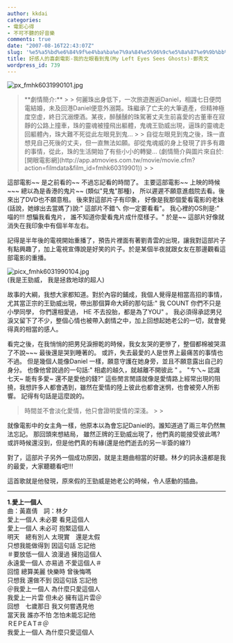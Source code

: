 ```yaml
---
author: kkdai
categories:
- 電影心得
- 不可不聽的好音樂
comments: true
date: "2007-08-16T22:43:07Z"
slug: '%e5%a5%bd%e6%84%9f%e4%ba%ba%e7%9a%84%e5%96%9c%e5%8a%87%e9%9b%bb%e5%bd%b1-%e6%88%91%e7%9a%84%e5%b7%a6%e7%9c%bc%e7%9c%8b%e5%88%b0%e9%ac%bcmy-left-eyes-sees-ghosts-%e9%84%ad%e7%a7%80%e6%96%87'
title: 好感人的喜劇電影-我的左眼看到鬼(My Left Eyes Sees Ghosts)-鄭秀文
wordpress_id: 739
---
```


![px_fmhk6031990101.jpg](http://farm2.static.flickr.com/1174/1136514985_927750d078.jpg)

<blockquote>**劇情簡介:**
> 
> 何麗珠出身低下，一次旅遊邂逅Daniel，相識七日便閃電結婚，未及回港Daniel便意外溺斃。珠繼承了亡夫的大筆遺產，但精神極度空虛，終日沉溺煙酒。某夜，醉醺醺的珠駕著丈夫生前喜愛的古董車在寂靜的公路上撞車，珠的靈魂被撞飛出軀體，鬼魂王勁威出現，逼珠的靈魂走回軀體內，珠大難不死從此左眼見到鬼… 
> 
> 自從左眼見到鬼之後，珠一直想見自己死後的丈夫，但一直無法如願。卻從鬼魂威的身上發現了許多有趣的事情，從此，珠的生活開始了有些小小的轉變…  
(劇情簡介與圖片來自於: [開眼電影網](http://app.atmovies.com.tw/movie/movie.cfm?action=filmdata&film_id=fmhk60319901))
> 
> </blockquote>

這部電影~~ 是之前看的~~ 不過忘記看的時間了。 主要這部電影~~ 上映的時候~~~ 總以為是香港的鬼片~~ (類似"見鬼"那種)， 所以遲遲不願意進戲院去看。後來出了DVD也不願意租。 後來對這部片子有印象， 好像是我那個愛看電影的老妹(話說，她嫁出去當媽了)說:" 這部片不錯ㄟ 你一定要看看"。 我心裡的OS則是:" 喵的!!! 想騙我看鬼片， 誰不知道你愛看鬼片成什麼樣子。" 於是~~ 這部片好像就消失在我印象中有個半年左右。

記得是半年後的電視開始重播了，預告片裡面有著劉青雲的出現，讓我對這部片子有點興趣了，加上電視宣傳說是好笑的片子。於是某個半夜就跟女友在那邊觀看這部電影的重播。


<!--more-->
 

![picx_fmhk6031990104.jpg](http://farm2.static.flickr.com/1113/1136514689_a80397c349.jpg)  
(我是王勁威， 我是拯救地球的超人)

故事的大綱，我想大家都知道。對於內容的鋪成，我個人覺得是相當高招的事情，尤其當正宗的王勁威出現，帶出那個算命大師的那句話:" 我 COUNT 你們不只是小學同學， 你們還相愛過， HE 不去投胎，都是為了YOU" 。 我必須得承認男兒淚又留下了不少，整個心情也被帶入劇情之中，加上回想起她老公的一切，就會覺得真的相當的感人。

看完之後，在我悄悄的把男兒淚擦乾的時候，我女友哭的更慘了，整個都棉被哭濕了不說~~~ 最後還是哭到睡著的。 或許，失去最愛的人是世界上最痛苦的事情也不過。 但是幾個人能像Daniel 一樣，願意守護在她身旁，並且不願意露出自己的身分。 也像他曾說過的一句話:" 相處的越久，就越離不開彼此 " 。 "ㄘㄟ~ 認識七天~ 能有多愛~ 還不是愛他的錢?" 這些閒言閒語就像是愛情路上經常出現的阻撓，我想許多人都會遇到，雖然在愛情的陸上彼此也都會迷惘，也會被旁人所影響。 記得有句話是這麼說的。

<blockquote>時間並不會淡化愛情，他只會證明愛情的深淺。
> 
> </blockquote>

就像電影中的女主角一樣，他原本以為會忘記Daniel的。誰知道過了兩三年仍然無法忘記。 那回頭來想結局， 雖然正牌的王勁威出現了，他們真的能接受彼此嗎? 或許時候還沒到，但是他們真的有緣(還是他們逝去的另一半簽的線?)

對了，這部片子另外一個成功原因，就是主題曲相當的好聽。林夕的詞永遠都是我的最愛，大家聽聽看吧!!!

這首歌就是他發現，原來假的王勁威是她老公的時候，令人感動的插曲。

****

**1.愛上一個人**  
曲：黃嘉倩　詞：林夕　   
愛上一個人 未必要 看見這個人   
愛上一個人 未必可 抱緊這個人   
明天　總有別人 太現實　還是太假   
只想我能做得到 因這句話 忘記他   
＃要放低一個人 浪漫過 擁抱這個人   
永遠愛一個人 亦易過 不愛這個人＃   
回憶 總算美麗 快樂時 曾後悔嗎   
只想我 還做不到 因這句話 忘記他   
＠我愛上一個人 為什麼只愛這個人   
我愛上一片雲 但未必 擁有這片雲＠   
回想　七歲那日 我又何嘗遇見他   
當天我 誰亦不怕 怎怕未能忘記他   
ＲEＰEＡT＃＠   
我愛上一個人 為什麼只愛這個人
